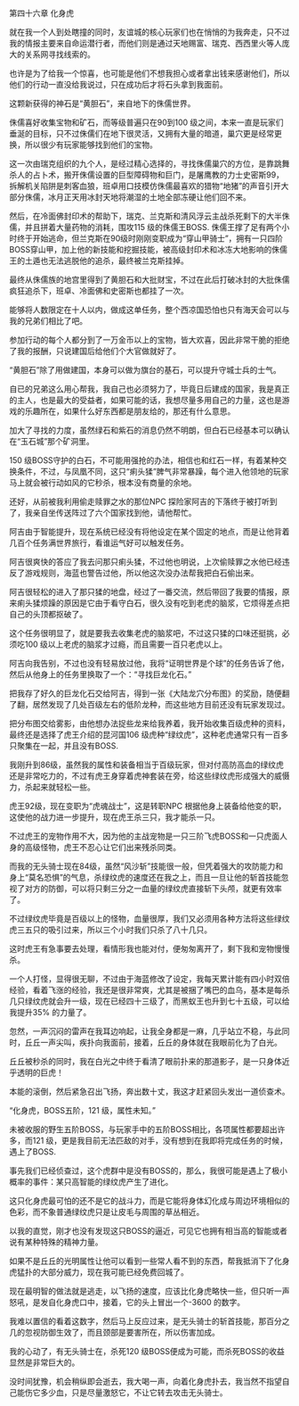 第四十六章 化身虎


就在我一个人到处瞎撞的同时，友谊城的核心玩家们也在悄悄的为我奔走，只不过我的情报主要来自命运潜行者，而他们则是通过天地赐富、瑞克、西西里火等人庞大的关系网寻找线索的。

也许是为了给我一个惊喜，也可能是他们不想我担心或者拿出钱来感谢他们，所以他们的行动一直没给我说过，只在成功后才将石头拿到我面前。

这颗新获得的神石是“黄胆石”，来自地下的侏儒世界。

侏儒喜好收集宝物和矿石，而等级普遍只在90到100 级之间，本来一直是玩家们垂涎的目标，只不过侏儒们在地下很灵活，又拥有大量的暗道，巢穴更是经常更换，所以很少有玩家能够找到他们的宝物。

这一次由瑞克组织的九个人，是经过精心选择的，寻找侏儒巢穴的方位，是靠跳舞杀人的占卜术，搬开侏儒设置的巨型障碍物和巨门，是屠鹰教的力士史密斯99，拆解机关陷阱是刺客血狼，班卓用口技模仿侏儒最喜欢的猎物“地猪”的声音引开大部分侏儒，冰月正天用冰封天地将潮湿的土地全部冻硬让他们回不来。

然后，在冷面佛封印术的帮助下，瑞克、兰克斯和清风浮云主战杀死剩下的大半侏儒，并且拼着大量药物的消耗，围攻115 级的侏儒王BOSS. 侏儒王撑了足有两个小时终于开始逃命，但兰克斯在90级时刚刚变职成为“穿山甲骑士”，拥有一只四阶BOSS穿山甲，加上他的新技能和挖掘技能，被高级封印术和冰冻大地影响的侏儒王的土遁也无法逃脱他的追杀，最终被兰克斯挂掉。

最终从侏儒族的地宫里得到了黄胆石和大批财宝，不过在此后打破冰封的大批侏儒疯狂追杀下，班卓、冷面佛和史密斯也都挂了一次。

能够将人数限定在十人以内，做成这单任务，整个西凉国恐怕也只有海天会可以与我的兄弟们相比了吧。

参加行动的每个人都分到了一万金币以上的宝物，皆大欢喜，因此非常干脆的拒绝了我的报酬，只说建国后给他们个大官做就好了。

“黄胆石”除了用做建国，本身可以做为旗台的基石，可以提升守城士兵的士气。

自已的兄弟这么用心帮我，我自己也必须努力了，毕竟日后建成的国家，我是真正的主人，也是最大的受益者，如果可能的话，我想尽量多用自己的力量，这也是游戏的乐趣所在，如果什么好东西都是朋友给的，那还有什么意思。

加大了寻找的力度，虽然绿石和紫石的消息仍然不明朗，但白石已经基本可以确认在“玉石城”那个矿洞里。

150 级BOSS守护的白石，不可能用强抢的办法，相信也和红石一样，有着某种交换条件，不过，与凤凰不同，这只“痢头猱”脾气非常暴躁，每个进入他领地的玩家马上就会被行动如风的它秒杀，根本没有商量的余地。

还好，从前被我利用偷走赎罪之水的那位NPC 探险家阿吉的下落终于被打听到了，我亲自坐传送阵过了六个国家找到他，请他帮忙。

阿吉由于智能提升，现在系统已经没有将他设定在某个固定的地点，而是让他背着几百个任务满世界旅行，看谁运气好可以触发任务。

阿吉很爽快的答应了我去问那只痢头猱，不过他也明说，上次偷赎罪之水他已经违反了游戏规则，海蓝也警告过他，所以他这次没办法帮我把白石偷出来。

阿吉很轻松的进入了那只猱的地盘，经过了一番交流，然后带回了我要的情报，原来痢头猱烦躁的原因是它由于看守白石，很久没有吃到老虎的脑浆，它烦得差点把自己的头顶都抠破了。

这个任务很明显了，就是要我去收集老虎的脑浆吧，不过这只猱的口味还挺挑，必须吃100 级以上老虎的脑浆才过瘾，而且需要一百只老虎以上。

阿吉向我告别，不过也没有轻易放过他，我将“证明世界是个球”的任务告诉了他，然后从他身上的任务里换取了一个：“寻找巨龙化石。”

把我存了好久的巨龙化石交给阿吉，得到一张《大陆龙穴分布图》的奖励，随便翻了翻，居然发现了几处百级左右的低阶龙种，而这些地方目前还没有玩家发现过。

把分布图交给雾影，由他想办法捉些龙来给我养着，我开始收集百级虎种的资料，最终还是选择了虎王介绍的昆河国106 级虎种“绿纹虎”，这种老虎通常只有一百多只聚集在一起，并且没有BOSS.

我刚升到86级，虽然我的属性和装备相当于百级玩家，但对付高防高血的绿纹虎还是非常吃力的，不过有虎王身穿着虎神套装在旁，给这些绿纹虎形成强大的威慑力，杀起来就轻松一些。

虎王92级，现在变职为“虎魂战士”，这是转职NPC 根据他身上装备给他变的职，这使他的战力进一步提升，现在虎王杀三只，我才能杀一只。

不过虎王的宠物作用不大，因为他的主战宠物是一只三阶飞虎BOSS和一只虎面人身的高级怪物，虎王不忍心让它们出来残杀同类。

而我的无头骑士现在84级，虽然“风沙斩”技能很一般，但凭着强大的攻防能力和身上“莫名恐惧”的气息，杀绿纹虎的速度还在我之上，而且一旦让他的斩首技能忽视了对方的防御，可以将只剩三分之一血量的绿纹虎直接斩下头颅，就更有效率了。

不过绿纹虎毕竟是百级以上的怪物，血量很厚，我们又必须用各种方法将这些绿纹虎三五只的吸引过来，所以三个小时我们只杀了八十几只。

这时虎王有急事要去处理，看情形我也能对付，便匆匆离开了，剩下我和宠物慢慢杀。

一个人打怪，显得很无聊，不过由于海蓝修改了设定，我每天累计能有四小时双倍经验，看着飞涨的经验，我还是很非常爽，尤其是被捆了嘴巴的血乌，基本是每杀几只绿纹虎就会升一级，现在已经四十三级了，而黑蚁王也升到七十五级，可以给我提升35% 的力量了。

忽然，一声沉闷的雷声在我耳边响起，让我全身都是一麻，几乎站立不稳，与此同时，丘丘一声尖叫，疾扑向我面前，接着，丘丘的身体就在我眼前化为了白光。

丘丘被秒杀的同时，我在白光之中终于看清了眼前扑来的那道影子，是一只身体近乎透明的巨虎！

本能的滚倒，然后紧急召出飞扬，奔出数十丈，我这才赶紧回头发出一道侦查术。

“化身虎，BOSS五阶，121 级，属性未知。”

未被收服的野生五阶BOSS，与玩家手中的五阶BOSS相比，各项属性都要超出许多，而121 级，更是我目前无法匹敌的对手，没有想到在我即将完成任务的时候，遇上了BOSS.

事先我们已经侦查过，这个虎群中是没有BOSS的，那么，我很可能是遇上了极小概率的事件：某只高智能的绿纹虎产生了进化。

这只化身虎最可怕的还不是它的战斗力，而是它能将身体幻化成与周边环境相似的色彩，而不象普通绿纹虎只是让皮毛与周围的草丛相近。

以我的直觉，刚才也没有发现这只BOSS的逼近，可见它也拥有相当高的智能或者说有某种特殊的精神力量。

如果不是丘丘的光明属性让他可以看到一些常人看不到的东西，帮我抵消下了化身虎猛扑的大部分威力，现在我可能已经免费回城了。

现在最明智的做法就是逃走，以飞扬的速度，应该比化身虎略快一些，但只听一声怒吼，是发自化身虎口中，接着，它的头上冒出一个-3600 的数字。

我难以置信的看着这数字，然后马上反应过来，是无头骑士的斩首技能，那百分之几的忽视防御生效了，而且颈部是要害所在，所以伤害加成。

我的心动了，有无头骑士在，杀死120 级BOSS便成为可能，而杀死BOSS的收益显然是非常巨大的。

没时间犹豫，机会稍纵即会逝去，我大喝一声，向着化身虎扑去，我当然不指望自己能伤它多少血，只是尽量激怒它，不让它转去攻击无头骑士。





